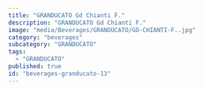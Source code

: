 ```yaml
---
title: "GRANDUCATO Gd Chianti F."
description: "GRANDUCATO Gd Chianti F."
image: "media/Beverages/GRANDUCATO/GD-CHIANTI-F..jpg"
category: "beverages"
subcategory: "GRANDUCATO"
tags:
  - "GRANDUCATO"
published: true
id: "beverages-granducato-13"
---
```

